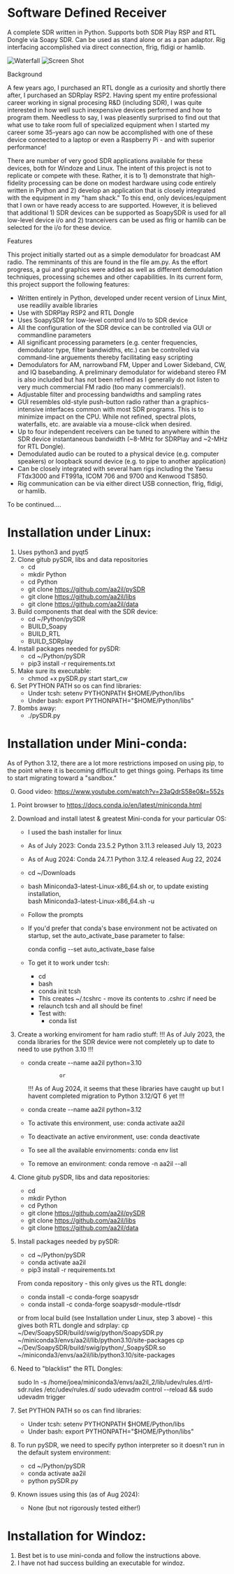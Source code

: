 # Software Defined Receiver

A complete SDR written in Python.  Supports both SDR Play RSP and RTL Dongle via Soapy SDR.  Can be used as stand alone or as a pan adaptor.  Rig interfacing accomplished via direct connection, flrig, fldigi or hamlib.

![Waterfall]( Docs/waterfall.png)
![Screen Shot]( Docs/pysdr.png)

Background

A few years ago, I purchased an RTL dongle as a curiosity and shortly there after, I purchased an SDRplay RSP2.  Having spent my entire professional career working in signal procesing R&D (including SDR), I was quite interested in how well such inexpensive devices performed and how to program them.  Needless to say, I was pleasently surprised to find out that what use to take room full of specialized equipment when I started my career some 35-years ago can now be accomplished with one of these device connected to a laptop or even a Raspberry Pi - and with superior performance!

There are number of very good SDR applications available for these devices, both for Windoze and Linux.  The intent of this project is not to replicate or compete with these.  Rather, it is to 1) demonstrate that high-fidelity processing can be done on modest hardware using code entirely written in Python and 2) develop an application that is closely integrated with the equipment in my "ham shack."  To this end, only devices/equipment that I own or have ready access to are supported.  However, it is believed that additional 1) SDR devices can be supported as SoapySDR is used for all low-level device i/o and 2) tranceivers can be used as flrig or hamlib can be selected for the i/o for these device.

Features

This project initially started out as a simple demodulator for broadcast AM radio.  The remminants of this are found in the file am.py.  As the effort progress, a gui and graphics were added as well as different demodulation techniques, processing schemes and other capabilities.  In its current form, this project support the following features:

- Written entirely in Python, developed under recent version of Linux Mint, use readiliy avaible libraries
- Use with SDRPlay RSP2 and RTL Dongle
- Uses SoapySDR for low-level control and I/o to SDR device
- All the configuration of the SDR device can be controlled via GUI or commandline parameters
- All significant processing parameters (e.g. center frequencies, demodulator type, filter bandwidths, etc.) can be controlled via command-line arguements thereby facilitating easy scripting
- Demodulators for AM, narrowband FM, Upper and Lower Sideband, CW, and IQ basebanding.  A preliminary demodulator for wideband stereo FM is also included but has not been refined as I generally do not listen to very much commercial FM radio (too many commercials!).
- Adjustable filter and processing bandwidths and sampling rates
- GUI resembles old-style push-button radio rather than a graphics-intensive interfaces common with most SDR programs.  This is to minimize impact on the CPU.  While not refined, spectral plots, waterfalls, etc. are avaiable via a mouse-click when desired.
- Up to four independent receivers can be tuned to anywhere within the SDR device instantaneous bandwidth (~8-MHz for SDRPlay and ~2-MHz for RTL Dongle).
- Demodulated audio can be routed to a physical device (e.g. computer speakers) or loopback sound device (e.g. to pipe to another application)
- Can be closely integrated with several ham rigs including the Yaesu FTdx3000 and FT991a, ICOM 706 and 9700 and Kenwood TS850.
- Rig communication can be via either direct USB connection, flrig, fldigi, or hamlib.

To be continued....
                                                                                
# Installation under Linux:

1) Uses python3 and pyqt5
2) Clone gitub pySDR, libs and data repositories
    - cd
    - mkdir Python
    - cd Python
    - git clone https://github.com/aa2il/pySDR
    - git clone https://github.com/aa2il/libs
    - git clone https://github.com/aa2il/data
3) Build components that deal with the SDR device:    
    - cd ~/Python/pySDR
    - BUILD_Soapy
    - BUILD_RTL
    - BUILD_SDRplay
4) Install packages needed for pySDR:
   - cd ~/Python/pySDR
   - pip3 install -r requirements.txt
5) Make sure its executable:
   - chmod +x pySDR.py start start_cw
6) Set PYTHON PATH so os can find libraries:
   - Under tcsh:      setenv PYTHONPATH $HOME/Python/libs
   - Under bash:      export PYTHONPATH="$HOME/Python/libs"
7) Bombs away:
   - ./pySDR.py

# Installation under Mini-conda:

   As of Python 3.12, there are a lot more restrictions imposed on using pip,
   to the point where it is becoming difficult to get things going.  Perhaps
   its time to start migrating toward a "sandbox."
   
0) Good video:  https://www.youtube.com/watch?v=23aQdrS58e0&t=552s

1) Point browser to https://docs.conda.io/en/latest/miniconda.html
2) Download and install latest & greatest Mini-conda for your particular OS:
   - I used the bash installer for linux
   - As of July 2023: Conda 23.5.2 Python 3.11.3 released July 13, 2023
   - As of Aug 2024:  Conda 24.7.1 Python 3.12.4 released Aug 22, 2024
   - cd ~/Downloads
   - bash Miniconda3-latest-Linux-x86_64.sh
           or, to update existing installation,  
     bash Miniconda3-latest-Linux-x86_64.sh -u
   - Follow the prompts

   - If you'd prefer that conda's base environment not be activated on startup, 
      set the auto_activate_base parameter to false: 

      conda config --set auto_activate_base false

   - To get it to work under tcsh:
       - cd    
       - bash
       - conda init tcsh
       - This creates ~/.tcshrc - move its contents to .cshrc if need be
       - relaunch tcsh and all should be fine!
       - Test with:
           - conda list

3) Create a working enviroment for ham radio stuff:
     !!! As of July 2023, the conda libraries for the SDR device were not
         completely up to date to need to use python 3.10 !!!
   - conda create --name aa2il python=3.10

                   or 
   
     !!! As of Aug 2024, it seems that these libraries have caught up but
         I havent completed migration to Python 3.12/QT 6 yet !!!
   - conda create --name aa2il python=3.12
   
   - To activate this environment, use:
         conda activate aa2il
   - To deactivate an active environment, use:
         conda deactivate
   - To see all the available envirnoments:
         conda env list
   - To remove an environment:
        conda remove -n aa2il --all
        
4) Clone gitub pySDR, libs and data repositories:
    - cd
    - mkdir Python
    - cd Python
    - git clone https://github.com/aa2il/pySDR
    - git clone https://github.com/aa2il/libs
    - git clone https://github.com/aa2il/data

5) Install packages needed by pySDR:
   - cd ~/Python/pySDR
   - conda activate aa2il
   - pip3 install -r requirements.txt

   From conda repository - this only gives us the RTL dongle:
   - conda install -c conda-forge soapysdr
   - conda install -c conda-forge soapysdr-module-rtlsdr

   or from local build (see Installation under Linux, step 3 above) - this gives both RTL dongle and sdrplay:
   cp ~/Dev/SoapySDR/build/swig/python/SoapySDR.py ~/miniconda3/envs/aa2il/lib/python3.10/site-packages
   cp ~/Dev/SoapySDR/build/swig/python/_SoapySDR.so ~/miniconda3/envs/aa2il/lib/python3.10/site-packages
   
6) Need to "blacklist" the RTL Dongles:

      sudo ln -s /home/joea/miniconda3/envs/aa2il_2/lib/udev/rules.d/rtl-sdr.rules /etc/udev/rules.d/
      sudo udevadm control --reload && sudo udevadm trigger

7) Set PYTHON PATH so os can find libraries:
   - Under tcsh:      setenv PYTHONPATH $HOME/Python/libs
   - Under bash:      export PYTHONPATH="$HOME/Python/libs"

8) To run pySDR, we need to specify python interpreter so it doesn't run in
   the default system environment:
   - cd ~/Python/pySDR
   - conda activate aa2il
   - python pySDR.py

9) Known issues using this (as of Aug 2024):
   - None (but not rigorously tested either!)

# Installation for Windoz:

1) Best bet is to use mini-conda and follow the instructions above.
2) I have not had success building an executable for windoz.
